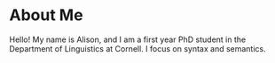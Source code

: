 # About Me
Hello! My name is Alison, and I am a first year PhD student in the Department of Linguistics at Cornell. I focus on syntax and semantics.
